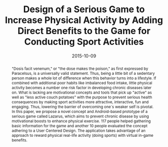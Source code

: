 ---
abstract: '"Dosis facit venenum," or "the dose makes the poison," as first expressed
  by Paracelsus, is a universally valid statement. Thus, being a little bit of a sedentary
  person makes a whole lot of difference when this behavior turns into a lifestyle.
  If combined with additional poor habits like imbalanced food intake, little physical
  activity becomes a number one risk factor in developing chronic diseases later on.
  What is lacking are motivational concepts and tools that pick up "active" as well
  as "less active couch potatoes" with the purpose to prevent serious health consequences
  by making sport activities more attractive, interactive, fun and engaging. Thus,
  lowering the barrier of overcoming one´s weaker self is pivotal. In this paper,
  we propose a novel concept and Android-based prototype of a serious game called
  Lazarus, which aims to prevent chronic disease by using motivational boosts to enhance
  physical exercise. 117 people helped gathering basic information for the game and
  another 10 people evaluated the concept adhering to a User Centered Design. The
  application takes advantage of an approach to reward physical real-life activity
  (doing sports) with virtual in-game benefits.'
authors:
- René Baranyi
- Dennis Matthias Binder
- Nadja Lederer
- Thomas Grechenig
date: '2015-10-09'
featured: false
links:
- name: Publik
  url: https://publik.tuwien.ac.at/showentry.php?ID=246565&lang=2
publication_types:
- '1'
publishDate: '2015-10-09'
title: Design of a Serious Game to Increase Physical Activity by Adding Direct Benefits
  to the Game for Conducting Sport Activities
url_pdf: ''
---